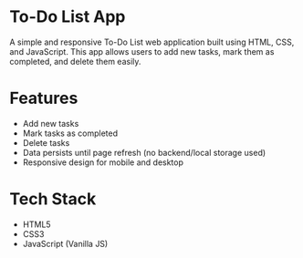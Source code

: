 # To-Do List App
A simple and responsive To-Do List web application built using HTML, CSS, and JavaScript. This app allows users to add new tasks, mark them as completed, and delete them easily.

# Features
- Add new tasks
- Mark tasks as completed
- Delete tasks
- Data persists until page refresh (no backend/local storage used)
- Responsive design for mobile and desktop

# Tech Stack
- HTML5
- CSS3
- JavaScript (Vanilla JS)
